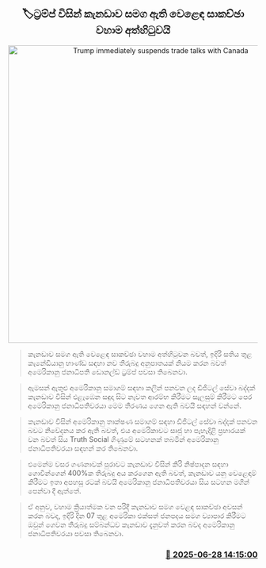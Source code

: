 <p align='center'><b><h2 align='center' title='Trump immediately suspends trade talks with Canada'>🏷ට්‍රම්ප් විසින් කැනඩාව සමග ඇති වෙළෙඳ සාකච්ඡා වහාම අත්හිටුවයි</h2></b></p>
<p align='center'><img src='https://helakuru.sgp1.cdn.digitaloceanspaces.com/esana/images/lib/donald-trump-2025.jpg' width='600' alt='Trump immediately suspends trade talks with Canada'></p>

> කැනඩාව සමග ඇති වෙළෙඳ සාකච්ඡා වහාම අත්හිටුවන බවත්, ඉදිරි සතිය තුළ කැනේඩියානු භාණ්ඩ සඳහා නව තීරුබදු අනුපාතයක් නියම කරන බවත් අමෙරිකානු ජනාධිපති ඩොනල්ඩ් ට්‍රම්ප් පවසා තිබෙනවා.

> ඇමසන් ඇතුළු අමෙරිකානු සමාගම් සඳහා කලින් පනවන ලද ඩිජිටල් සේවා බද්දක් කැනඩාව විසින් එළැඹෙන සඳුදා සිට නැවත ආරම්භ කිරීමට සැලසුම් කිරීමට පෙර අමෙරිකානු ජනාධිපතිවරයා මෙම තීරණය ගෙන ඇති බවයි සඳහන් වන්නේ.

> කැනඩාව විසින් අමෙරිකානු තාක්ෂණ සමාගම් සඳහා ඩිජිටල් සේවා බද්දක් පනවන බවට නිවේදනය කර ඇති බවත්, එය අමෙරිකාවට සෘජු හා පැහැදිළි ප්‍රහාරයක් වන බවත් සිය Truth Social ගිණුමේ සටහනක් තබමින් අමෙරිකානු ජනාධිපතිවරයා සඳහන් කර තිබෙනවා.

> එමෙන්ම වසර ගණනාවක් පුරාවට කැනඩාව විසින් කිරි නිෂ්පාදන සඳහා ගොවීන්ගෙන් 400%ක තීරුබදු අය කරගෙන ඇති බවත්, කැනඩාව යනු වෙළෙඳාම් කිරීමට ඉතා අපහසු රටක් බවයි අමෙරිකානු ජනාධිපතිවරයා සිය සටහන මගින් පෙන්වා දී ඇත්තේ.

> ඒ අනුව, වහාම ක්‍රියාත්මක වන පරිදී කැනඩාව සමග වෙළඳ සාකච්ඡා අවසන් කරන බවද, ඉදිරි දින 07 තුළ අමෙරිකා එක්සත් ජනපදය සමග ව්‍යාපාර කිරීමට ඔවුන් ගෙවන තීරුබදු සම්බන්ධව කැනඩාව දැනුවත් කරන බවද අමෙරිකානු ජනාධිපතිවරයා පවසා තිබෙනවා.



<h3 align='right'><a href='https://www.helakuru.lk/esana/p/111419/'>📅 2025-06-28 14:15:00</a></h3>
